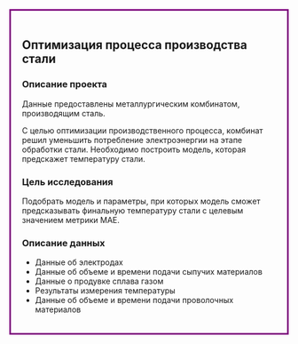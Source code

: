 <div style="border:solid purple 3px; padding: 20px"> <h2>Оптимизация процесса производства стали</h2>
    
### Описание проекта
    
Данные предоставлены металлургическим комбинатом, производящим сталь.

С целью оптимизации производственного процесса, комбинат решил уменьшить потребление электроэнергии на этапе обработки стали. Необходимо построить модель, которая предскажет температуру стали.

### Цель исследования    

Подобрать модель и параметры, при которых модель сможет предсказывать финальную температуру стали с целевым значением метрики МАЕ.

### Описание данных

* Данные об электродах
* Данные об объеме и времени подачи сыпучих материалов
* Данные о продувке сплава газом
* Результаты измерения температуры
* Данные об объеме и времени подачи проволочных материалов
